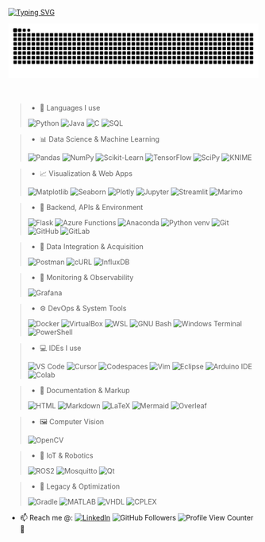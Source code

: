 [![Typing SVG](https://readme-typing-svg.herokuapp.com?color=3877c9&size=35&center=true&vCenter=true&width=1000&lines=Hi+there!+👋;I'm+Déric+Augusto;25+years+old,+from+Brazil+🌎;Based+in+France+🗺️;Working+as+a+Data+Scientist;Feel+free+to+connect+on+LinkedIn;You're+very+welcome!+😊)](https://git.io/typing-svg)


<div align="center">
<img src="https://raw.githubusercontent.com/DericAugusto/DericAugusto/output/github-contribution-grid-snake.svg" />
  <br/><br/><br/>
</div>

> - 🧠 Languages I use  
>  
> ![Python](https://img.shields.io/badge/Python-3776AB?style=for-the-badge&logo=python&logoColor=ffdd54)
![Java](https://img.shields.io/badge/Java-ED8B00?style=for-the-badge&logo=openjdk&logoColor=white)
![C](https://img.shields.io/badge/C-00599C?style=for-the-badge&logo=c&logoColor=white)
![SQL](https://img.shields.io/badge/SQL-4479A1?style=for-the-badge&logo=sqlite&logoColor=white)  

> - 📊 Data Science & Machine Learning  
>  
> ![Pandas](https://img.shields.io/badge/Pandas-150458?style=for-the-badge&logo=pandas&logoColor=white)
![NumPy](https://img.shields.io/badge/NumPy-013243?style=for-the-badge&logo=numpy&logoColor=white)
![Scikit-Learn](https://img.shields.io/badge/Scikit--Learn-F7931E?style=for-the-badge&logo=scikit-learn&logoColor=white)
![TensorFlow](https://img.shields.io/badge/TensorFlow-FF6F00?style=for-the-badge&logo=TensorFlow&logoColor=white)
![SciPy](https://img.shields.io/badge/SciPy-8CAAE6?style=for-the-badge&logo=scipy&logoColor=white)
![KNIME](https://img.shields.io/badge/KNIME-FEBD1A?style=for-the-badge&logo=knime&logoColor=black)  

> - 📈 Visualization & Web Apps  
>  
> ![Matplotlib](https://img.shields.io/badge/Matplotlib-11557C?style=for-the-badge&logo=matplotlib&logoColor=white)
![Seaborn](https://img.shields.io/badge/Seaborn-3776AB?style=for-the-badge&logo=python&logoColor=white)
![Plotly](https://img.shields.io/badge/Plotly-3F4F75?style=for-the-badge&logo=plotly&logoColor=white)
![Jupyter](https://img.shields.io/badge/Jupyter-F37626?style=for-the-badge&logo=jupyter&logoColor=white)
![Streamlit](https://img.shields.io/badge/Streamlit-FF4B4B?style=for-the-badge&logo=streamlit&logoColor=white)
![Marimo](https://img.shields.io/badge/Marimo-525252?style=for-the-badge&logo=marimo&logoColor=white)  

> - 🔧 Backend, APIs & Environment  
>  
> ![Flask](https://img.shields.io/badge/Flask-000000?style=for-the-badge&logo=flask&logoColor=white)
![Azure Functions](https://img.shields.io/badge/Azure_Functions-0062AD?style=for-the-badge&logo=azure-functions&logoColor=white)
![Anaconda](https://img.shields.io/badge/Anaconda-44A833?style=for-the-badge&logo=anaconda&logoColor=white)
![Python venv](https://img.shields.io/badge/venv-3776AB?style=for-the-badge&logo=python&logoColor=white)
![Git](https://img.shields.io/badge/Git-F05032?style=for-the-badge&logo=git&logoColor=white)
![GitHub](https://img.shields.io/badge/GitHub-181717?style=for-the-badge&logo=github&logoColor=white)
![GitLab](https://img.shields.io/badge/GitLab-FC6D26?style=for-the-badge&logo=gitlab&logoColor=white)  

> - 🔌 Data Integration & Acquisition  
>  
> ![Postman](https://img.shields.io/badge/Postman-FF6C37?style=for-the-badge&logo=postman&logoColor=white)
![cURL](https://img.shields.io/badge/cURL-073551?style=for-the-badge&logo=curl&logoColor=white)
![InfluxDB](https://img.shields.io/badge/InfluxDB-22ADF6?style=for-the-badge&logo=influxdb&logoColor=white)  

> - 📡 Monitoring & Observability  
>  
> ![Grafana](https://img.shields.io/badge/Grafana-F46800?style=for-the-badge&logo=grafana&logoColor=white)  

> - ⚙️ DevOps & System Tools  
>  
> ![Docker](https://img.shields.io/badge/Docker-2496ED?style=for-the-badge&logo=docker&logoColor=white)
![VirtualBox](https://img.shields.io/badge/VirtualBox-183A61?style=for-the-badge&logo=virtualbox&logoColor=white)
![WSL](https://img.shields.io/badge/WSL-0A97F5?style=for-the-badge&logo=linux&logoColor=white)
![GNU Bash](https://img.shields.io/badge/Bash-4EAA25?style=for-the-badge&logo=gnubash&logoColor=white)
![Windows Terminal](https://img.shields.io/badge/Windows_Terminal-4D4D4D?style=for-the-badge&logo=windows-terminal&logoColor=white)
![PowerShell](https://img.shields.io/badge/PowerShell-5391FE?style=for-the-badge&logo=powershell&logoColor=white)  

> - 💻 IDEs I use  
>  
> ![VS Code](https://img.shields.io/badge/VSCode-0078D4?style=for-the-badge&logo=visualstudiocode&logoColor=white)
![Cursor](https://img.shields.io/badge/Cursor-1E1E1E?style=for-the-badge&logo=visualstudiocode&logoColor=white)
![Codespaces](https://img.shields.io/badge/Codespaces-181717?style=for-the-badge&logo=github&logoColor=white)
![Vim](https://img.shields.io/badge/Vim-11AB00?style=for-the-badge&logo=vim&logoColor=white)
![Eclipse](https://img.shields.io/badge/Eclipse_IDE-2C2255?style=for-the-badge&logo=eclipse-ide&logoColor=white)
![Arduino IDE](https://img.shields.io/badge/Arduino_IDE-00979D?style=for-the-badge&logo=arduino&logoColor=white)
![Colab](https://img.shields.io/badge/Colab-F9AB00?style=for-the-badge&logo=googlecolab&logoColor=white)  

> - 📝 Documentation & Markup  
>  
> ![HTML](https://img.shields.io/badge/HTML-E34F26?style=for-the-badge&logo=html5&logoColor=white)
![Markdown](https://img.shields.io/badge/Markdown-000000?style=for-the-badge&logo=markdown&logoColor=white)
![LaTeX](https://img.shields.io/badge/LaTeX-008080?style=for-the-badge&logo=latex&logoColor=white)
![Mermaid](https://img.shields.io/badge/Mermaid-FB7E63?style=for-the-badge&logo=mermaid&logoColor=white)
![Overleaf](https://img.shields.io/badge/Overleaf-47A141?style=for-the-badge&logo=Overleaf&logoColor=white)  

> - 🖼️ Computer Vision  
>  
> ![OpenCV](https://img.shields.io/badge/OpenCV-5C3EE8?style=for-the-badge&logo=opencv&logoColor=white)  

> - 🤖 IoT & Robotics  
>  
> ![ROS2](https://img.shields.io/badge/ROS2-22314E?style=for-the-badge&logo=ros&logoColor=white)
![Mosquitto](https://img.shields.io/badge/Mosquitto-3C5280?style=for-the-badge&logo=eclipsemosquitto&logoColor=white)
![Qt](https://img.shields.io/badge/Qt-41CD52?style=for-the-badge&logo=qt&logoColor=white)  

> - 🧪 Legacy & Optimization  
>  
> ![Gradle](https://img.shields.io/badge/Gradle-02303A?style=for-the-badge&logo=gradle&logoColor=white)
![MATLAB](https://img.shields.io/badge/MATLAB-0076A8?style=for-the-badge&logo=mathworks&logoColor=white)
![VHDL](https://img.shields.io/badge/VHDL-A52A2A?style=for-the-badge&logo=vhdl&logoColor=white)
![CPLEX](https://img.shields.io/badge/CPLEX-005B9F?style=for-the-badge&logo=ibm&logoColor=white)

- 📫 Reach me @: 
[![LinkedIn](https://img.shields.io/badge/LinkedIn--_.svg?style=social&logo=linkedin&link=https://www.linkedin.com/in/dericaugusto)](https://www.linkedin.com/in/dericaugusto)
![GitHub Followers](https://img.shields.io/github/followers/DericAugusto?style=social) 
![Profile View Counter](https://komarev.com/ghpvc/?username=DericAugusto) 🚀

